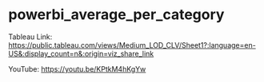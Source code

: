# powerbi_average_per_category

Tableau Link:
https://public.tableau.com/views/Medium_LOD_CLV/Sheet1?:language=en-US&:display_count=n&:origin=viz_share_link

YouTube:
https://youtu.be/KPtkM4hKgYw
